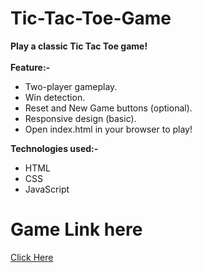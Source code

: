 # Tic-Tac-Toe-Game
<b>Play a classic Tic Tac Toe game!</b><br><br>
<b>Feature:-</b>
<ul>
    <li>Two-player gameplay.</li>
    <li>Win detection.</li>
    <li>Reset and New Game buttons (optional).</li>
    <li>Responsive design (basic).</li>
    <li>Open index.html in your browser to play!</li>
</ul>

<B>Technologies used:-</b>
<ul>
    <li>HTML</li>
    <li>CSS</li>
    <li>JavaScript</li>
</ul>

# Game Link here
<a href="https://abhi231210003.github.io/Tic-Tac-Toe-Game/">Click Here</a>